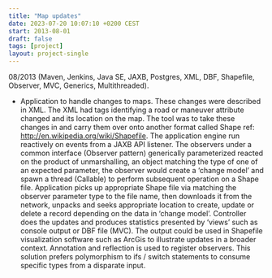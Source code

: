 ```yaml
---
title: "Map updates"
date: 2023-07-20 10:07:10 +0200 CEST
start: 2013-08-01
draft: false
tags: [project]
layout: project-single
---
```


08/2013 (Maven, Jenkins, Java SE, JAXB, Postgres, XML, DBF, Shapefile, Observer, MVC, Generics, Multithreaded).
- Application to handle changes to maps. These changes were described in XML. The XML had tags identifying a road or maneuver attribute changed and its location on the map. The tool was to take these changes in and carry them over onto another format called Shape ref: http://en.wikipedia.org/wiki/Shapefile. The application engine run reactively on events from a JAXB API listener. The observers under a common interface (Observer pattern) generically parameterized reacted on the product of unmarshalling, an object matching the type of one of an expected parameter, the observer would create a ‘change model’ and spawn a thread (Callable) to perform subsequent operation on a Shape file. Application picks up appropriate Shape file via matching the observer parameter type to the file name, then downloads it from the network, unpacks and seeks appropriate location to create, update or delete a record depending on the data in ‘change model’. Controller does the updates and produces statistics presented by ‘views’ such as console output or DBF file (MVC). The output could be used in Shapefile visualization software such as ArcGis to illustrate updates in a broader context. Annotation and reflection is used to register observers. This solution prefers polymorphism to ifs / switch statements to consume specific types from a disparate input.